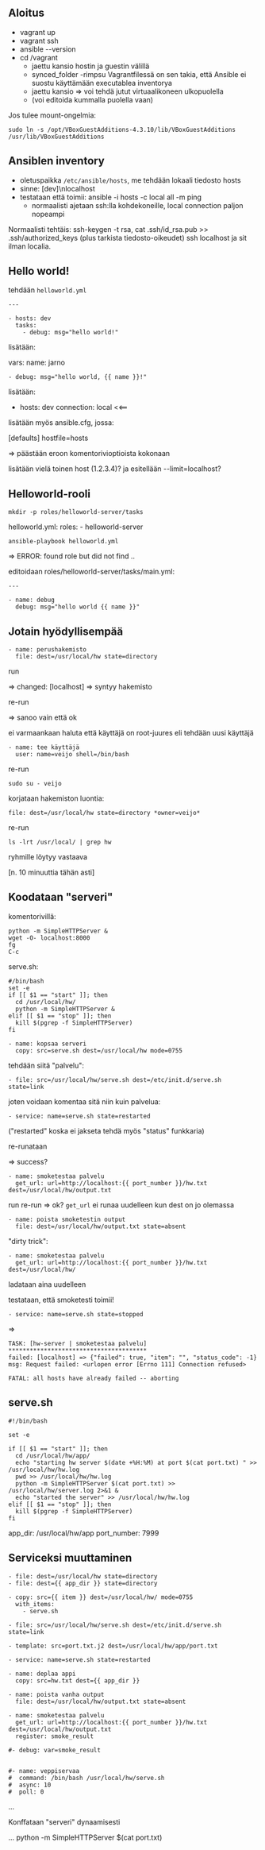 
Aloitus
-------

   * vagrant up
   * vagrant ssh
   * ansible --version
   * cd /vagrant
      * jaettu kansio hostin ja guestin välillä
      * synced_folder -rimpsu Vagrantfilessä on sen takia, että Ansible ei suostu käyttämään executablea inventorya
      * jaettu kansio => voi tehdä jutut virtuaalikoneen ulkopuolella
      * (voi editoida kummalla puolella vaan)


Jos tulee mount-ongelmia:

    sudo ln -s /opt/VBoxGuestAdditions-4.3.10/lib/VBoxGuestAdditions /usr/lib/VBoxGuestAdditions

Ansiblen inventory
------------------

   * oletuspaikka `/etc/ansible/hosts`, me tehdään lokaali tiedosto hosts
   * sinne: [dev]\nlocalhost 
   * testataan että toimii: ansible -i hosts -c local all -m ping
      * normaalisti ajetaan ssh:lla kohdekoneille, local connection paljon nopeampi

Normaalisti tehtäis: ssh-keygen -t rsa, cat .ssh/id_rsa.pub >> .ssh/authorized_keys (plus
tarkista tiedosto-oikeudet) ssh localhost ja sit ilman localia.

Hello world!
------------

tehdään `helloworld.yml`

    ---

    - hosts: dev
      tasks: 
        - debug: msg="hello world!"


lisätään:

  vars:
    name: jarno

    - debug: msg="hello world, {{ name }}!"


lisätään:

- hosts: dev
  connection: local <<==

lisätään myös ansible.cfg, jossa:

[defaults]
hostfile=hosts

=> päästään eroon komentorivioptioista kokonaan

lisätään vielä toinen host (1.2.3.4)? ja esitellään --limit=localhost?


Helloworld-rooli
----------------

    mkdir -p roles/helloworld-server/tasks

helloworld.yml:
    roles:
      - helloworld-server

    ansible-playbook helloworld.yml
    
=> ERROR: found role but did not find ..

editoidaan roles/helloworld-server/tasks/main.yml:

    ---
    
    - name: debug
      debug: msg="hello world {{ name }}" 

Jotain hyödyllisempää
---------------------

    - name: perushakemisto
      file: dest=/usr/local/hw state=directory

run

=> changed: [localhost] => syntyy hakemisto

re-run

=> sanoo vain että ok


ei varmaankaan haluta että käyttäjä on root-juures eli tehdään
uusi käyttäjä


    - name: tee käyttäjä
      user: name=veijo shell=/bin/bash

re-run

    sudo su - veijo

korjataan hakemiston luontia:

    file: dest=/usr/local/hw state=directory *owner=veijo*

re-run

    ls -lrt /usr/local/ | grep hw
         

ryhmille löytyy vastaava

[n. 10 minuuttia tähän asti]

Koodataan "serveri"
-------------------

komentorivillä: 

    python -m SimpleHTTPServer &
    wget -O- localhost:8000
    fg
    C-c

serve.sh:

    #/bin/bash
    set -e
    if [[ $1 == "start" ]]; then
      cd /usr/local/hw/
      python -m SimpleHTTPServer &
    elif [[ $1 == "stop" ]]; then
      kill $(pgrep -f SimpleHTTPServer)
    fi

    - name: kopsaa serveri
      copy: src=serve.sh dest=/usr/local/hw mode=0755

tehdään siitä "palvelu":

    - file: src=/usr/local/hw/serve.sh dest=/etc/init.d/serve.sh state=link

joten voidaan komentaa sitä niin kuin palvelua:

    - service: name=serve.sh state=restarted

("restarted" koska ei jakseta tehdä myös "status" funkkaria)

re-runataan 

=> success?

    
    - name: smoketestaa palvelu
      get_url: url=http://localhost:{{ port_number }}/hw.txt dest=/usr/local/hw/output.txt

run
re-run => ok?
`get_url` ei runaa uudelleen kun dest on jo olemassa
    
    - name: poista smoketestin output
      file: dest=/usr/local/hw/output.txt state=absent

"dirty trick":

    - name: smoketestaa palvelu
      get_url: url=http://localhost:{{ port_number }}/hw.txt dest=/usr/local/hw/

ladataan aina uudelleen

testataan, että smoketesti toimii!

    - service: name=serve.sh state=stopped

=>

    TASK: [hw-server | smoketestaa palvelu] ***************************************
    failed: [localhost] => {"failed": true, "item": "", "status_code": -1}
    msg: Request failed: <urlopen error [Errno 111] Connection refused>
    
    FATAL: all hosts have already failed -- aborting




serve.sh
--------
    #!/bin/bash
    
    set -e
    
    if [[ $1 == "start" ]]; then
      cd /usr/local/hw/app/
      echo "starting hw server $(date +%H:%M) at port $(cat port.txt) " >> /usr/local/hw/hw.log
      pwd >> /usr/local/hw/hw.log
      python -m SimpleHTTPServer $(cat port.txt) >> /usr/local/hw/server.log 2>&1 &
      echo "started the server" >> /usr/local/hw/hw.log
    elif [[ $1 == "stop" ]]; then
      kill $(pgrep -f SimpleHTTPServer)
    fi


app_dir: /usr/local/hw/app
port_number: 7999


Serviceksi muuttaminen
----------------------

    - file: dest=/usr/local/hw state=directory
    - file: dest={{ app_dir }} state=directory
    
    - copy: src={{ item }} dest=/usr/local/hw/ mode=0755
      with_items:
        - serve.sh
    
    - file: src=/usr/local/hw/serve.sh dest=/etc/init.d/serve.sh state=link
    
    - template: src=port.txt.j2 dest=/usr/local/hw/app/port.txt
    
    - service: name=serve.sh state=restarted
    
    - name: deplaa appi
      copy: src=hw.txt dest={{ app_dir }}
    
    - name: poista vanha output
      file: dest=/usr/local/hw/output.txt state=absent
    
    - name: smoketestaa palvelu
      get_url: url=http://localhost:{{ port_number }}/hw.txt dest=/usr/local/hw/output.txt
      register: smoke_result
    
    #- debug: var=smoke_result
    
    
    #- name: veppiservaa
    #  command: /bin/bash /usr/local/hw/serve.sh
    #  async: 10
    #  poll: 0






...

Konffataan "serveri" dynaamisesti

...
python -m SimpleHTTPServer $(cat port.txt)


